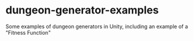 # dungeon-generator-examples
Some examples of dungeon generators in Unity, including an example of a "Fitness Function"
